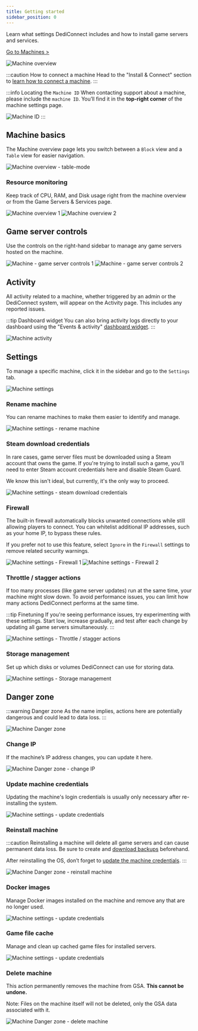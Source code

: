 ```yaml
---
title: Getting started
sidebar_position: 0
---
```


Learn what settings DediConnect includes and how to install game servers and services.

[Go to Machines >](https://dash.gameserverapp.com/machine)

![Machine overview](/img/dashboard/machines/getting_started/machine_overview.jpg)

:::caution How to connect a machine
Head to the "Install & Connect" section to [learn how to connect a machine](/getting_started/dediconnect/getting_started).
:::

:::info Locating the `Machine ID`
When contacting support about a machine, please include the `machine ID`. You’ll find it in the __top-right corner__ of the machine settings page.

![Machine ID](/img/dashboard/machines/getting_started/machine_id.jpg)
:::

## Machine basics
The Machine overview page lets you switch between a `Block` view and a `Table` view for easier navigation.

![Machine overview - table-mode](/img/dashboard/machines/getting_started/machine_overview_table.jpg)

### Resource monitoring
Keep track of CPU, RAM, and Disk usage right from the machine overview or from the Game Servers & Services page.

![Machine overview 1](/img/dashboard/machines/getting_started/machine_details_1.jpg)
![Machine overview 2](/img/dashboard/machines/getting_started/machine_details_2.jpg)

## Game server controls
Use the controls on the right-hand sidebar to manage any game servers hosted on the machine.

![Machine - game server controls 1](/img/dashboard/machines/getting_started/gameserver_controls_1.jpg)
![Machine - game server controls 2](/img/dashboard/machines/getting_started/gameserver_controls_2.jpg)

## Activity
All activity related to a machine, whether triggered by an admin or the DediConnect system, will appear on the Activity page. This includes any reported issues.

:::tip Dashboard widget
You can also bring activity logs directly to your dashboard using the "Events & activity" [dashboard widget](/dashboard/dashboard_panel_widgets).
:::

![Machine activity](/img/dashboard/machines/getting_started/machine_activity.jpg)

## Settings
To manage a specific machine, click it in the sidebar and go to the `Settings` tab.

![Machine settings](/img/dashboard/machines/getting_started/machine_settings.jpg)

### Rename machine
You can rename machines to make them easier to identify and manage.

![Machine settings - rename machine](/img/dashboard/machines/getting_started/rename_machine.jpg)

### Steam download credentials
In rare cases, game server files must be downloaded using a Steam account that owns the game. If you're trying to install such a game, you’ll need to enter Steam account credentials here and disable Steam Guard.

We know this isn't ideal, but currently, it's the only way to proceed.

![Machine settings - steam download credentials](/img/dashboard/machines/getting_started/machine_steam_download_credentials.jpg)

### Firewall
The built-in firewall automatically blocks unwanted connections while still allowing players to connect. You can whitelist additional IP addresses, such as your home IP, to bypass these rules.

If you prefer not to use this feature, select `Ignore` in the `Firewall` settings to remove related security warnings.

![Machine settings - Firewall 1](/img/dashboard/machines/getting_started/restrict_access_machine_actions_1.jpg)
![Machine settings - Firewall 2](/img/dashboard/machines/getting_started/restrict_access_machine_actions_2.jpg)

### Throttle / stagger actions
If too many processes (like game server updates) run at the same time, your machine might slow down. To avoid performance issues, you can limit how many actions DediConnect performs at the same time.

:::tip Finetuning
If you're seeing performance issues, try experimenting with these settings. Start low, increase gradually, and test after each change by updating all game servers simultaneously.
:::

![Machine settings - Throttle / stagger actions](/img/dashboard/machines/getting_started/throtte_stagger_machine_actions.jpg)

### Storage management
Set up which disks or volumes DediConnect can use for storing data.

![Machine settings - Storage management](/img/dashboard/machines/getting_started/machine_storage_management.jpg)

## Danger zone

:::warning Danger zone
As the name implies, actions here are potentially dangerous and could lead to data loss.
:::

![Machine Danger zone](/img/dashboard/machines/getting_started/machine_danger_zone.jpg)

### Change IP
If the machine’s IP address changes, you can update it here.

![Machine Danger zone - change IP](/img/dashboard/machines/getting_started/change_machine_ip.jpg)

### Update machine credentials
Updating the machine's login credentials is usually only necessary after re-installing the system.

![Machine settings - update credentials](/img/dashboard/machines/getting_started/update_machine_credentials.jpg)

### Reinstall machine

:::caution
Reinstalling a machine will delete all game servers and can cause permanent data loss. Be sure to create and [download backups](/dashboard/machines/practical_info#directories--folders) beforehand.

After reinstalling the OS, don’t forget to [update the machine credentials](/dashboard/machines/getting_started#update-machine-credentials).
:::

![Machine Danger zone - reinstall machine](/img/dashboard/machines/getting_started/reinstall_machine.jpg)

### Docker images
Manage Docker images installed on the machine and remove any that are no longer used.

![Machine settings - update credentials](/img/dashboard/machines/getting_started/machine_docker_images.jpg)

### Game file cache
Manage and clean up cached game files for installed servers.

![Machine settings - update credentials](/img/dashboard/machines/getting_started/machine_game_file_cache.jpg)

### Delete machine
This action permanently removes the machine from GSA. __This cannot be undone.__

Note: Files on the machine itself will not be deleted, only the GSA data associated with it.

![Machine Danger zone - delete machine](/img/dashboard/machines/getting_started/delete_machine.jpg)
